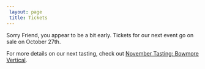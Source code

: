 ```yaml
---
 layout: page
 title: Tickets
---
```


Sorry Friend, you appear to be a bit early. Tickets for our next event go on sale on October 27th.

For more details on our next tasting, check out [November Tasting: Bowmore Vertical][1].

[1]: /2015/10/22/November-Tasting-Bowmore/
